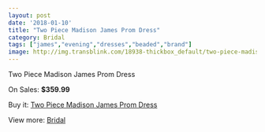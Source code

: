 ```yaml
---
layout: post
date: '2018-01-10'
title: "Two Piece Madison James Prom Dress"
category: Bridal
tags: ["james","evening","dresses","beaded","brand"]
image: http://img.transblink.com/18938-thickbox_default/two-piece-madison-james-prom-dress.jpg
---
```

Two Piece Madison James Prom Dress

On Sales: **$359.99**
<a href="https://www.transblink.com/en/bridal/5920-two-piece-madison-james-prom-dress.html"><amp-img layout="responsive" width="600" height="600" src="//img.transblink.com/18938-thickbox_default/two-piece-madison-james-prom-dress.jpg" alt="Two Piece Madison James Prom Dress 0" /></a>
<a href="https://www.transblink.com/en/bridal/5920-two-piece-madison-james-prom-dress.html"><amp-img layout="responsive" width="600" height="600" src="//img.transblink.com/18942-thickbox_default/two-piece-madison-james-prom-dress.jpg" alt="Two Piece Madison James Prom Dress 1" /></a>
<a href="https://www.transblink.com/en/bridal/5920-two-piece-madison-james-prom-dress.html"><amp-img layout="responsive" width="600" height="600" src="//img.transblink.com/18941-thickbox_default/two-piece-madison-james-prom-dress.jpg" alt="Two Piece Madison James Prom Dress 2" /></a>
<a href="https://www.transblink.com/en/bridal/5920-two-piece-madison-james-prom-dress.html"><amp-img layout="responsive" width="600" height="600" src="//img.transblink.com/18940-thickbox_default/two-piece-madison-james-prom-dress.jpg" alt="Two Piece Madison James Prom Dress 3" /></a>
<a href="https://www.transblink.com/en/bridal/5920-two-piece-madison-james-prom-dress.html"><amp-img layout="responsive" width="600" height="600" src="//img.transblink.com/18939-thickbox_default/two-piece-madison-james-prom-dress.jpg" alt="Two Piece Madison James Prom Dress 4" /></a>

Buy it: [Two Piece Madison James Prom Dress](https://www.transblink.com/en/bridal/5920-two-piece-madison-james-prom-dress.html "Two Piece Madison James Prom Dress")

View more: [Bridal](https://www.transblink.com/en/3-bridal "Bridal")